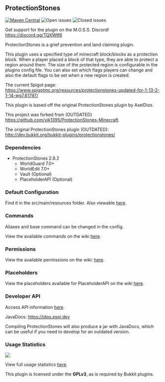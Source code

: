 ## ProtectionStones
[![Maven Central](https://img.shields.io/maven-central/v/dev.espi/protectionstones.svg?label=Maven%20Central)](https://search.maven.org/search?q=g:%22dev.espi%22%20AND%20a:%22protectionstones%22)
![Open issues](https://img.shields.io/github/issues-raw/espidev/ProtectionStones)
![Closed issues](https://img.shields.io/github/issues-closed-raw/espidev/ProtectionStones)

Get support for the plugin on the M.O.S.S. Discord! https://discord.gg/TQXWtf8

ProtectionStones is a grief prevention and land claiming plugin.

This plugin uses a specified type of minecraft block/blocks as a protection block. When a player placed a block of that type, they are able to protect a region around them. The size of the protected region is configurable in the plugins config file. You can also set which flags players can change and also the default flags to be set when a new region is created.

The current Spigot page: https://www.spigotmc.org/resources/protectionstones-updated-for-1-13-2-1-14-wg7.61797/

This plugin is based off the original ProtectionStones plugin by AxelDios.

This project was forked from (OUTDATED) https://github.com/vik1395/ProtectionStones-Minecraft.

The original ProtectionStones plugin (OUTDATED): http://dev.bukkit.org/bukkit-plugins/protectionstones/

### Dependencies
* ProtectionStones 2.8.2
  * WorldGuard 7.0+
  * WorldEdit 7.0+
  * Vault (Optional)
  * PlaceholderAPI (Optional)
  
### Default Configuration
Find it in the src/main/resources folder. Also viewable [here](https://github.com/espidev/ProtectionStones/wiki/Configuration).

### Commands
Aliases and base command can be changed in the config.

View the available commands on the wiki [here](https://github.com/espidev/ProtectionStones/wiki/Commands).

### Permissions
View the available permissions on the wiki: [here](https://github.com/espidev/ProtectionStones/wiki/Permissions).

### Placeholders
View the placeholders available for PlaceholderAPI on the wiki [here](https://github.com/espidev/ProtectionStones/wiki/Placeholders).

### Developer API

Access API information [here](https://github.com/espidev/ProtectionStones/wiki/API).

JavaDocs: https://jdps.espi.dev

Compiling ProtectionStones will also produce a jar with JavaDocs, which can be useful if you need to develop for an outdated version.

### Usage Statistics
<img src="https://bstats.org/signatures/bukkit/protectionstones.svg">

View full usage statistics [here](https://bstats.org/plugin/bukkit/ProtectionStones/4071).

This plugin is licensed under the **GPLv3**, as is required by Bukkit plugins.
